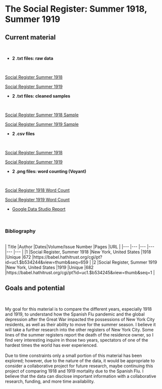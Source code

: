 # The Social Register: Summer 1918, Summer 1919

## Current material 
<br>

- **2 .txt files: raw data**
<br>

[Social Register Summer 1918](https://github.com/AlessandraMazzocchi/alemazzocchi-website/blob/main/comp_methods/the_social_register/social_register_1918/social_register_1918.txt)
<br>

[Social Register Summer 1919](https://github.com/AlessandraMazzocchi/alemazzocchi-website/blob/main/comp_methods/the_social_register/social_register_1919/social_register_1919.txt)
<br>

- **2 .txt files: cleaned samples**
<br>

[Social Register Summer 1918 Sample](https://github.com/AlessandraMazzocchi/alemazzocchi-website/blob/main/comp_methods/the_social_register/social_register_1918/social_register_1918_sample.txt)
<br>

[Social Register Summer 1919 Sample](https://github.com/AlessandraMazzocchi/alemazzocchi-website/blob/main/comp_methods/the_social_register/social_register_1919/social_register_1919_sample.txt)
- **2 .csv files**
<br>

[Social Register Summer 1918](https://github.com/AlessandraMazzocchi/alemazzocchi-website/blob/main/comp_methods/the_social_register/social_register_1918/social_register_sample_topmod_1918.png)
<br>

[Social Register Summer 1919](https://github.com/AlessandraMazzocchi/alemazzocchi-website/blob/main/comp_methods/the_social_register/social_register_1919/social_register_topmod_1919.png)
- **2 .png files: word counting (Voyant)**
<br>

[Social Register 1918 Word Count](https://github.com/AlessandraMazzocchi/alemazzocchi-website/blob/main/comp_methods/the_social_register/social_register_1918/social_register_sample_topmod_1918.png)
<br>

[Social Register 1919 Word Count](https://github.com/AlessandraMazzocchi/alemazzocchi-website/blob/main/comp_methods/the_social_register/social_register_1919/social_register_topmod_1919.png)

- [Google Data Studio Report](https://datastudio.google.com/reporting/a9322446-e234-40d3-b702-8c36c47dc023)
<br>


### Bibliography
<br>
| Title                            |Author                  |Dates|Volume/Issue Number |Pages |URL                                                                    |
|---                               |---                     |---  |---                 |---   |---                                                                    |
|1   |Social Register, Summer 1918 |New York, United States |1918 |Unique              |672   |https://babel.hathitrust.org/cgi/pt?id=uc1.$b534244&view=thumb&seq=659 |
|2   |Social Register, Summer 1919 |New York, United States |1919 |Unique              |682   |https://babel.hathitrust.org/cgi/pt?id=uc1.$b534245&view=thumb&seq=1   |
<br>

## Goals and potential
<br>

My goal for this material is to compare the different years, especially 1918 and 1919, to understand how the Spanish Flu pandemic and the global depression after the Great War impacted the possessions of New York City residents, as well as their ability to move for the summer season. I believe it will take a further research into the other registers of New York City. Some lines of the summer registers report the death of the residence owner, so I find very interesting inquire in those two years, spectators of one of the hardest times the world has ever experienced.
<br>
<br>
Due to time constraints only a small portion of this material has been explored; however, due to the nature of the data, it would be appropriate to consider a collaborative project for future research, maybe continuing this project of comparing 1918 and 1919 mortality due to the Spanish Flu. I believe that the data can disclose important information with a collaborative research, funding, and more time availability.
